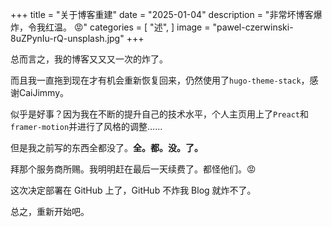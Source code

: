 +++
title = "关于博客重建"
date = "2025-01-04"
description = "非常坏博客爆炸，令我红温。 😡"
categories = [
    "述",
]
image = "pawel-czerwinski-8uZPynIu-rQ-unsplash.jpg"
+++

总而言之，我的博客又又又一次的炸了。

而且我一直拖到现在才有机会重新恢复回来，仍然使用了`hugo-theme-stack`，感谢CaiJimmy。

似乎是好事？因为我在不断的提升自己的技术水平，个人主页用上了`Preact`和`framer-motion`并进行了风格的调整……

但是我之前写的东西全都没了。**全。都。没。了。**

拜那个服务商所赐。我明明赶在最后一天续费了。都怪他们。😡

这次决定部署在 GitHub 上了，GitHub 不炸我 Blog 就炸不了。

总之，重新开始吧。